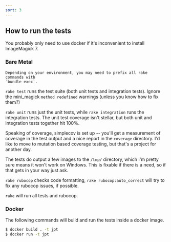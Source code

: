 ```yaml
---
sort: 3
---
```


## How to run the tests

You probably only need to use docker if it's inconvenient to install ImageMagick 7.

### Bare Metal

```note
Depending on your environment, you may need to prefix all rake commands with
`bundle exec`.
```

`rake test` runs the test suite (both unit tests and integration tests). Ignore the mini_magick
`method redefined` warnings (unless you know how to fix them?) 

`rake unit` runs just the unit tests, while `rake integration` runs the integration tests. The unit
test coverage isn't stellar, but both unit and integration tests together hit 100%.

Speaking of coverage, simplecov is set up -- you'll get a measurement of coverage in the test output
and a nice report in the `coverage` directory. I'd like to move to mutation based coverage testing,
but that's a project for another day.

The tests do output a few images to the `/tmp/` directory, which I'm pretty sure means it won't work
on Windows. This is fixable if there is a need, so if that gets in your way just ask.

`rake rubocop` checks code formatting, `rake rubocop:auto_correct` will try to fix any rubocop
issues, if possible.

`rake` will run all tests and rubocop.

### Docker

The following commands will build and run the tests inside a docker image.

```bash
$ docker build . -t jpt
$ docker run -t jpt
```

